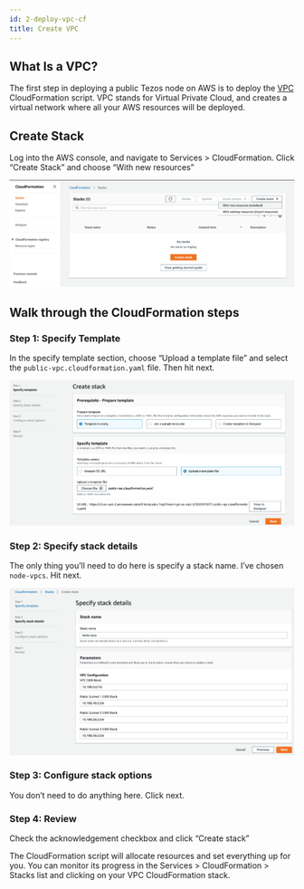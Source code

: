 ```yaml
---
id: 2-deploy-vpc-cf
title: Create VPC
---
```


## What Is a VPC?
The first step in deploying a public Tezos node on AWS is to deploy the [VPC](https://docs.aws.amazon.com/vpc/latest/userguide/what-is-amazon-vpc.html) CloudFormation script. VPC stands for Virtual Private Cloud, and creates a virtual network where all your AWS resources will be deployed.


## Create Stack
Log into the AWS console, and navigate to Services > CloudFormation. Click “Create Stack” and choose “With new resources”

<img src="assets/vpcs-1.png" alt="create-stack-with-new-resources"/>


## Walk through the CloudFormation steps

### Step 1: Specify Template

In the specify template section, choose “Upload a template file” and select the `public-vpc.cloudformation.yaml` file. Then hit next.

<img src="assets/vpcs-2.png" alt=""/>

### Step 2: Specify stack details

The only thing you’ll need to do here is specify a stack name. I’ve chosen `node-vpcs`. Hit next.

<img src="assets/vpcs-3.png" alt=""/>

### Step 3: Configure stack options

You don’t need to do anything here. Click next.

### Step 4: Review

Check the acknowledgement checkbox and click “Create stack”

The CloudFormation script will allocate resources and set everything up for you. You can monitor its progress in the Services > CloudFormation > Stacks list and clicking on your VPC CloudFormation stack. 
